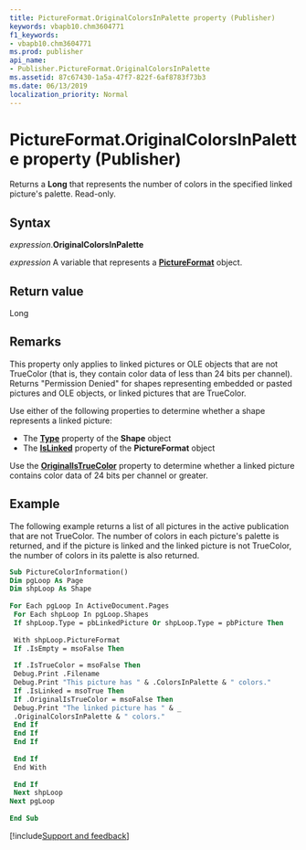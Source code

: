 ```yaml
---
title: PictureFormat.OriginalColorsInPalette property (Publisher)
keywords: vbapb10.chm3604771
f1_keywords:
- vbapb10.chm3604771
ms.prod: publisher
api_name:
- Publisher.PictureFormat.OriginalColorsInPalette
ms.assetid: 87c67430-1a5a-47f7-822f-6af8783f73b3
ms.date: 06/13/2019
localization_priority: Normal
---
```



# PictureFormat.OriginalColorsInPalette property (Publisher)

Returns a **Long** that represents the number of colors in the specified linked picture's palette. Read-only.


## Syntax

_expression_.**OriginalColorsInPalette**

_expression_ A variable that represents a **[PictureFormat](Publisher.PictureFormat.md)** object.


## Return value

Long


## Remarks

This property only applies to linked pictures or OLE objects that are not TrueColor (that is, they contain color data of less than 24 bits per channel). Returns "Permission Denied" for shapes representing embedded or pasted pictures and OLE objects, or linked pictures that are TrueColor.

Use either of the following properties to determine whether a shape represents a linked picture:

- The **[Type](Publisher.Shape.Type.md)** property of the **Shape** object   
- The **[IsLinked](Publisher.PictureFormat.IsLinked.md)** property of the **PictureFormat** object
    
Use the **[OriginalIsTrueColor](Publisher.PictureFormat.OriginalIsTrueColor.md)** property to determine whether a linked picture contains color data of 24 bits per channel or greater.


## Example

The following example returns a list of all pictures in the active publication that are not TrueColor. The number of colors in each picture's palette is returned, and if the picture is linked and the linked picture is not TrueColor, the number of colors in its palette is also returned.

```vb
Sub PictureColorInformation() 
Dim pgLoop As Page 
Dim shpLoop As Shape 
 
For Each pgLoop In ActiveDocument.Pages 
 For Each shpLoop In pgLoop.Shapes 
 If shpLoop.Type = pbLinkedPicture Or shpLoop.Type = pbPicture Then 
 
 With shpLoop.PictureFormat 
 If .IsEmpty = msoFalse Then 
 
 If .IsTrueColor = msoFalse Then 
 Debug.Print .Filename 
 Debug.Print "This picture has " & .ColorsInPalette & " colors." 
 If .IsLinked = msoTrue Then 
 If .OriginalIsTrueColor = msoFalse Then 
 Debug.Print "The linked picture has " & _ 
 .OriginalColorsInPalette & " colors." 
 End If 
 End If 
 End If 
 
 End If 
 End With 
 
 End If 
 Next shpLoop 
Next pgLoop 
 
End Sub
```

[!include[Support and feedback](~/includes/feedback-boilerplate.md)]